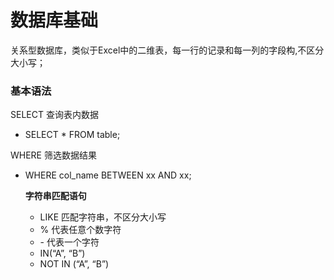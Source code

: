 # 数据库基础


关系型数据库，类似于Excel中的二维表，每一行的记录和每一列的字段构,不区分大小写；

### 基本语法

SELECT 查询表内数据

- SELECT * FROM table;

WHERE 筛选数据结果

- WHERE col_name BETWEEN xx AND xx;

  **字符串匹配语句**

  - LIKE 匹配字符串，不区分大小写
  - % 代表任意个数字符
  - \- 代表一个字符
  - IN(“A”, “B”)
  - NOT  IN (“A”, “B”)


